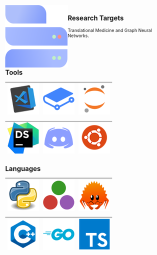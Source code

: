 <img align="left" src="https://raw.githubusercontent.com/Blastorios/Blastorios/master/images/B-logo.svg" width="200" height="200"/>
<h2><strong>Research Targets</strong></h2>
Translational Medicine and Graph Neural Networks.
<br>
<br>
<br>
<br>
<br>

## Tools
<a href="https://code.visualstudio.com/"> <img src="https://raw.githubusercontent.com/Blastorios/Blastorios/master/images/vscode_render.png" alt="vscode render" width="100" height="100"> </a> | <a href="https://www.gitbook.com/"> <img src="https://raw.githubusercontent.com/Blastorios/Blastorios/master/images/gitbook_render.png" alt="gitbook render" width="100" height="100"> </a> | <a href="https://www.jupyter.org/"> <img src="https://raw.githubusercontent.com/Blastorios/Blastorios/master/images/jupyter_render.png" alt="jupyter render" width="100" height="100"> </a>
---------------------------------------------------------------------------------------------------------------------------------------------------------------------- | -------------------------------------------------------------------------------------------------------------------------------------------------------- | ------------------------------------------------------------------------------------------------------------------------------------------------------------------

<a href="https://www.jetbrains.com/dataspell/"> <img src="https://raw.githubusercontent.com/Blastorios/Blastorios/master/images/dataspell_render.png" alt="dataspell render" width="100" height="100"> </a> | <a href="https://discord.com/"> <img src="https://raw.githubusercontent.com/Blastorios/Blastorios/master/images/discord_render.png" alt="discord render" width="100" height="100"> </a> | <a href="https://www.ubuntu.com/"> <img src="https://raw.githubusercontent.com/Blastorios/Blastorios/master/images/ubuntu_render.png" alt="ubuntu render" width="100" height="100"> </a>
--------------------------------------------------------------------------------------------------------------------------------------------------------------- | --------------------------------------------------------------------------------------------------------------------------------------------------------------------------------- | ---------------------------------------------------------------------------------------------------------------------------------------------------------------

## Languages
<a href="https://www.python.org/"> <img src="https://raw.githubusercontent.com/Blastorios/Blastorios/master/images/python_render.png" alt="python render" width="100" height="100"> </a> | <a href="https://julialang.org/"> <img src="https://raw.githubusercontent.com/Blastorios/Blastorios/master/images/julia_render.png" alt="julia render" width="100" height="100"> </a> | <a href="https://www.rust-lang.org/"> <img src="https://raw.githubusercontent.com/Blastorios/Blastorios/master/images/rust_render.png" alt="rust render" width="100" height="100"> </a>
---------------------------------------------------------------------------------------------------------------------------------------------------------------------- | -------------------------------------------------------------------------------------------------------------------------------------------------------- | ------------------------------------------------------------------------------------------------------------------------------------------------------------------

<a href="https://isocpp.org/"> <img src="https://raw.githubusercontent.com/Blastorios/Blastorios/master/images/cpp_render.png" alt="cpp render" width="100" height="100"> </a> | <a href="https://go.dev/"> <img src="https://raw.githubusercontent.com/Blastorios/Blastorios/master/images/go_render.png" alt="go render" width="100" height="100"> </a> | <a href="https://www.typescriptlang.org/"> <img src="https://raw.githubusercontent.com/Blastorios/Blastorios/master/images/typescript_render.png" alt="ts render" width="100" height="100"> </a>
--------------------------------------------------------------------------------------------------------------------------------------------------------------- | --------------------------------------------------------------------------------------------------------------------------------------------------------------------------------- | ---------------------------------------------------------------------------------------------------------------------------------------------------------------
